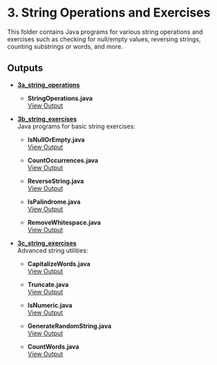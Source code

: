 # 3. String Operations and Exercises

This folder contains Java programs for various string operations and exercises such as checking for null/empty values, reversing strings, counting substrings or words, and more.

## Outputs

- **[3a_string_operations](./3a_string_operations)**  
  - **StringOperations.java**  
    [View Output](./3a_string_operations/3a.png)

- **[3b_string_exercises](./3b_string_exercises)**  
  Java programs for basic string exercises:

  - **IsNullOrEmpty.java**  
    [View Output](./3b_string_exercises/3b1.png)
  
  - **CountOccurrences.java**  
    [View Output](./3b_string_exercises/3b2.png)

  - **ReverseString.java**  
    [View Output](./3b_string_exercises/3b3.png)

  - **IsPalindrome.java**  
    [View Output](./3b_string_exercises/3b4.png)

  - **RemoveWhitespace.java**  
    [View Output](./3b_string_exercises/3b5.png)

- **[3c_string_exercises](./3c_string_exercises)**  
  Advanced string utilities:
  
  - **CapitalizeWords.java**  
    [View Output](./3c_string_exercises/3c6.png)

  - **Truncate.java**  
    [View Output](./3c_string_exercises/3c7.png)

  - **IsNumeric.java**  
    [View Output](./3c_string_exercises/3c8.png)
  
  - **GenerateRandomString.java**  
    [View Output](./3c_string_exercises/3c9.png)
  
  - **CountWords.java**  
    [View Output](./3c_string_exercises/3c10.png)

